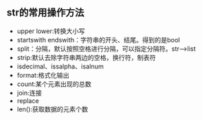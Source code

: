 ## str的常用操作方法

+ upper lower:转换大小写
+ startswith endswith：字符串的开头、结尾。得到的是bool
+ split：分隔，默认按照空格进行分隔，可以指定分隔符。str-->list
+ strip:默认去除字符串两边的空格，换行符，制表符
+ isdecimal、issalpha、isalnum
+ format:格式化输出
+ count:某个元素出现的总数
+ join:连接
+ replace
+ len():获取数据的元素个数

